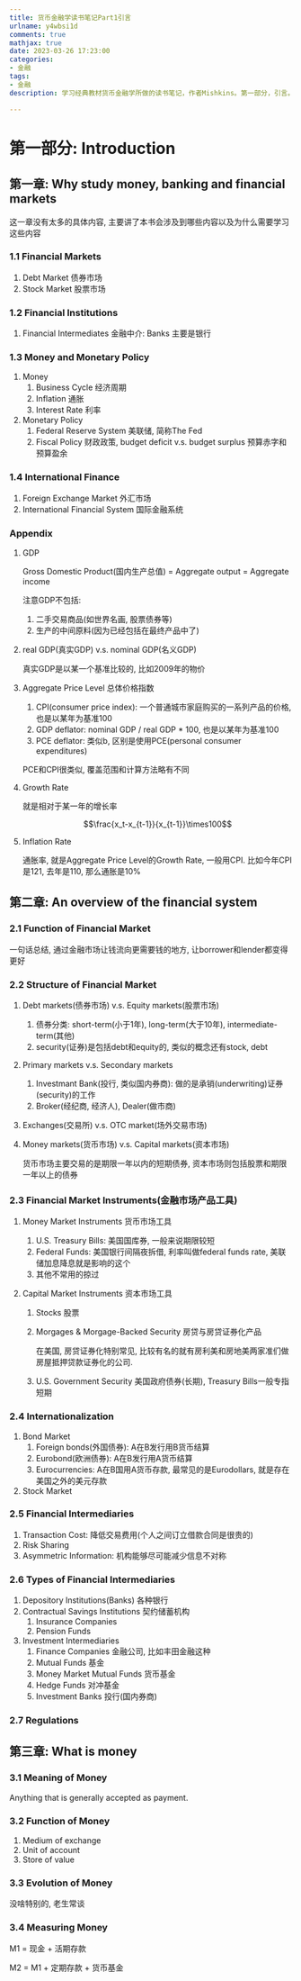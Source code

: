 ```yaml
---
title: 货币金融学读书笔记Part1引言
urlname: y4wbsi1d
comments: true
mathjax: true
date: 2023-03-26 17:23:00
categories:
- 金融
tags:
- 金融
description: 学习经典教材货币金融学所做的读书笔记，作者Mishkins。第一部分，引言。

---
```


# 第一部分: Introduction

## 第一章: Why study money, banking and financial markets



这一章没有太多的具体内容, 主要讲了本书会涉及到哪些内容以及为什么需要学习这些内容

### 1.1 Financial Markets

1. Debt Market 债券市场
2. Stock Market 股票市场

### 1.2 Financial Institutions

1. Financial Intermediates 金融中介: Banks 主要是银行

### 1.3 Money and Monetary Policy 

1. Money
   1. Business Cycle 经济周期
   2. Inflation 通胀
   3. Interest Rate 利率
2. Monetary Policy
   1. Federal Reserve System 美联储, 简称The Fed
   2. Fiscal Policy 财政政策, budget deficit v.s. budget surplus 预算赤字和预算盈余

### 1.4 International Finance

1. Foreign Exchange Market 外汇市场
2. International Financial System 国际金融系统

### Appendix

1. GDP

   Gross Domestic Product(国内生产总值) = Aggregate output = Aggregate income

   注意GDP不包括:

   1. 二手交易商品(如世界名画, 股票债券等)
   2. 生产的中间原料(因为已经包括在最终产品中了)

2. real GDP(真实GDP) v.s. nominal GDP(名义GDP)

   真实GDP是以某一个基准比较的, 比如2009年的物价

3. Aggregate Price Level 总体价格指数

   1. CPI(consumer price index): 一个普通城市家庭购买的一系列产品的价格, 也是以某年为基准100
   2. GDP deflator: nominal GDP / real GDP * 100, 也是以某年为基准100
   3. PCE deflator: 类似b, 区别是使用PCE(personal consumer expenditures)

   PCE和CPI很类似, 覆盖范围和计算方法略有不同

4. Growth Rate

   就是相对于某一年的增长率

   $$\frac{x_t-x_{t-1}}{x_{t-1}}\times100$$

5. Inflation Rate

   通胀率, 就是Aggregate Price Level的Growth Rate, 一般用CPI. 比如今年CPI是121, 去年是110, 那么通胀是10%

## 第二章: An overview of the financial system

### 2.1 Function of Financial Market

一句话总结, 通过金融市场让钱流向更需要钱的地方, 让borrower和lender都变得更好

### 2.2 Structure of Financial Market

1. Debt markets(债券市场) v.s. Equity markets(股票市场)

   1. 债券分类: short-term(小于1年),  long-term(大于10年), intermediate-term(其他)
   2. security(证券)是包括debt和equity的, 类似的概念还有stock, debt

2. Primary markets v.s. Secondary markets

   1. Investmant Bank(投行, 类似国内券商): 做的是承销(underwriting)证券(security)的工作
   2. Broker(经纪商, 经济人), Dealer(做市商)

3. Exchanges(交易所) v.s. OTC market(场外交易市场)

4. Money markets(货币市场) v.s. Capital markets(资本市场)

   货币市场主要交易的是期限一年以内的短期债券, 资本市场则包括股票和期限一年以上的债券

### 2.3 Financial Market Instruments(金融市场产品工具)

1. Money Market Instruments 货币市场工具

   1. U.S. Treasury Bills: 美国国库券, 一般来说期限较短
   2. Federal Funds: 美国银行间隔夜拆借, 利率叫做federal funds rate, 美联储加息降息就是影响的这个
   3. 其他不常用的掠过

2. Capital Market Instruments 资本市场工具

   1. Stocks 股票

   2. Morgages & Morgage-Backed Security 房贷与房贷证券化产品

      在美国, 房贷证券化特别常见, 比较有名的就有房利美和房地美两家准们做房屋抵押贷款证券化的公司.

   3. U.S. Government Security 美国政府债券(长期), Treasury Bills一般专指短期

### 2.4 Internationalization

1. Bond Market
   1. Foreign bonds(外国债券): A在B发行用B货币结算
   2. Eurobond(欧洲债券): A在B发行用A货币结算
   3. Eurocurrencies: A在B国用A货币存款, 最常见的是Eurodollars, 就是存在美国之外的美元存款
2. Stock Market

### 2.5 Financial Intermediaries

1. Transaction Cost: 降低交易费用(个人之间订立借款合同是很贵的)
2. Risk Sharing
3. Asymmetric Information: 机构能够尽可能减少信息不对称

### 2.6 Types of Financial Intermediaries

1. Depository Institutions(Banks) 各种银行
2. Contractual Savings Institutions 契约储蓄机构
   1. Insurance Companies
   2. Pension Funds
3. Investment Intermediaries
   1. Finance Companies 金融公司, 比如丰田金融这种
   2. Mutual Funds 基金
   3. Money Market Mutual Funds 货币基金
   4. Hedge Funds 对冲基金
   5. Investment Banks 投行(国内券商)

### 2.7 Regulations

## 第三章: What is money

### 3.1 Meaning of Money

Anything that is generally accepted as payment.

### 3.2 Function of Money

1. Medium of exchange
2. Unit of account
3. Store of value

### 3.3 Evolution of Money

没啥特别的, 老生常谈

### 3.4 Measuring Money

M1 = 现金 + 活期存款

M2 = M1 + 定期存款 + 货币基金







